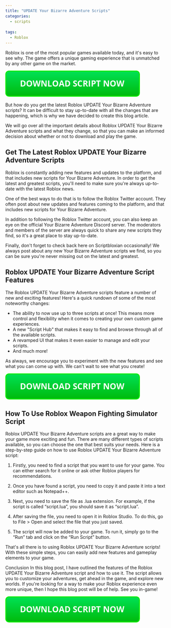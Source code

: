 ```yaml
---
title: "UPDATE Your Bizarre Adventure Scripts"
categories:
  - scripts
  
tags:
  - Roblox
---
```


Roblox is one of the most popular games available today, and it's easy to see why. The game offers a unique gaming experience that is unmatched by any other game on the market.

[![script button](https://github.com/robloxpaste/robloxpaste.github.io/blob/main/script_button.png?raw=true)](https://rbxpaste.com/latest-script)


But how do you get the latest Roblox UPDATE Your Bizarre Adventure scripts? It can be difficult to stay up-to-date with all the changes that are happening, which is why we have decided to create this blog article.

We will go over all the important details about Roblox UPDATE Your Bizarre Adventure scripts and what they change, so that you can make an informed decision about whether or not to download and play the game.

## Get The Latest Roblox UPDATE Your Bizarre Adventure Scripts

Roblox is constantly adding new features and updates to the platform, and that includes new scripts for Your Bizarre Adventure. In order to get the latest and greatest scripts, you'll need to make sure you're always up-to-date with the latest Roblox news.

One of the best ways to do that is to follow the Roblox Twitter account. They often post about new updates and features coming to the platform, and that includes new scripts for Your Bizarre Adventure.

In addition to following the Roblox Twitter account, you can also keep an eye on the official Your Bizarre Adventure Discord server. The moderators and members of the server are always quick to share any new scripts they find, so it's a great place to stay up-to-date.

Finally, don't forget to check back here on Scriptbloxian occasionally! We always post about any new Your Bizarre Adventure scripts we find, so you can be sure you're never missing out on the latest and greatest.

## Roblox UPDATE Your Bizarre Adventure Script Features

The Roblox UPDATE Your Bizarre Adventure scripts feature a number of new and exciting features! Here's a quick rundown of some of the most noteworthy changes:

- The ability to now use up to three scripts at once! This means more control and flexibility when it comes to creating your own custom game experiences.
- A new "Script Hub" that makes it easy to find and browse through all of the available scripts.
- A revamped UI that makes it even easier to manage and edit your scripts.
- And much more!

As always, we encourage you to experiment with the new features and see what you can come up with. We can't wait to see what you create!

[![script button](https://github.com/robloxpaste/robloxpaste.github.io/blob/main/script_button.png?raw=true)](https://rbxpaste.com/latest-script)

## How To Use Roblox Weapon Fighting Simulator Script
Roblox UPDATE Your Bizarre Adventure scripts are a great way to make your game more exciting and fun. There are many different types of scripts available, so you can choose the one that best suits your needs. Here is a step-by-step guide on how to use Roblox UPDATE Your Bizarre Adventure script:

1) Firstly, you need to find a script that you want to use for your game. You can either search for it online or ask other Roblox players for recommendations.

2) Once you have found a script, you need to copy it and paste it into a text editor such as Notepad++.

3) Next, you need to save the file as .lua extension. For example, if the script is called “script.lua”, you should save it as “script.lua”.

4) After saving the file, you need to open it in Roblox Studio. To do this, go to File > Open and select the file that you just saved.

5) The script will now be added to your game. To run it, simply go to the “Run” tab and click on the “Run Script” button.

That's all there is to using Roblox UPDATE Your Bizarre Adventure scripts! With these simple steps, you can easily add new features and gameplay elements to your game.

Conclusion
In this blog post, I have outlined the features of the Roblox UPDATE Your Bizarre Adventure script and how to use it. The script allows you to customize your adventures, get ahead in the game, and explore new worlds. If you're looking for a way to make your Roblox experience even more unique, then I hope this blog post will be of help. See you in-game!

[![script button](https://github.com/robloxpaste/robloxpaste.github.io/blob/main/script_button.png?raw=true)](https://rbxpaste.com/latest-script)